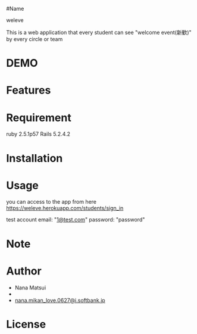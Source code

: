 #Name

weleve

This is a web application that every student can see "welcome event(新歓)" by every circle or team
 
# DEMO
 


 
# Features
 

 
# Requirement
 
 ruby 2.5.1p57 
 Rails 5.2.4.2

 
# Installation
 

 
# Usage
you can access to the app from here
https://weleve.herokuapp.com/students/sign_in

test account
email: "1@test.com"
password: "password"
 
# Note
 

 
# Author

* Nana Matsui
* 
* nana.mikan_love.0627@i.softbank.jp
 
# License
